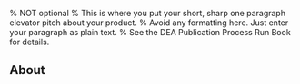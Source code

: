 % NOT optional
% This is where you put your short, sharp one paragraph elevator pitch about your product.
% Avoid any formatting here. Just enter your paragraph as plain text. 
% See the DEA Publication Process Run Book for details.

## About